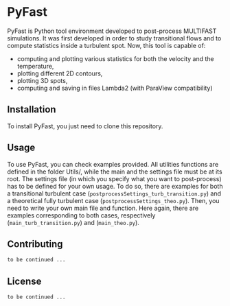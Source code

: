# PyFast

PyFast is Python tool environment developed to post-process MULTIFAST simulations. It was first developed in order to study transitional flows and to compute statistics inside a turbulent spot. Now, this tool is capable of:

- computing and plotting various statistics for both the velocity and the temperature,
- plotting different 2D contours,
- plotting 3D spots,
- computing and saving in files Lambda2 (with ParaView compatibility)

## Installation

To install PyFast, you just need to clone this repository.

## Usage

To use PyFast, you can check examples provided. All utilities functions are defined in the folder Utils/, while the main and the settings file must be at its root.
The settings file (in which you specify what you want to post-process) has to be defined for your own usage. To do so, there are examples for both a transitional turbulent case (`postprocessSettings_turb_transition.py`) and a theoretical fully turbulent case (`postprocessSettings_theo.py`).
Then, you need to write your own main file and function. Here again, there are examples corresponding to both cases, respectively (`main_turb_transition.py`) and (`main_theo.py`).

## Contributing

```bash
to be continued ...
```

## License

```bash
to be continued ...
```
